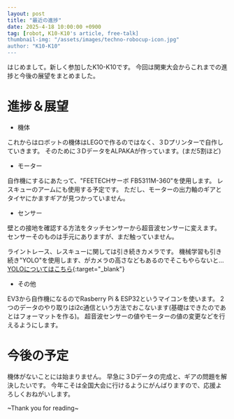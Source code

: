 ```yaml
---
layout: post
title: "最近の進捗"
date: 2025-4-18 10:00:00 +0900
tag: [robot, K10-K10's article, free-talk]
thumbnail-img: "/assets/images/techno-robocup-icon.jpg"
author: "K10-K10"
---
```


はじめまして。新しく参加したK10-K10です。
今回は関東大会からこれまでの進捗と今後の展望をまとめました。


# 進捗＆展望

- 機体

これからはロボットの機体はLEGOで作るのではなく、３Dプリンターで自作していきます。
そのために３DデータをALPAKAが作っています。(まだ5割ほど)

- モーター

自作機にするにあたって、"FEETECHサーボ FB5311M-360"を使用します。
レスキューのアームにも使用する予定です。
ただし、モーターの出力軸のギアとタイヤにかますギアが見つかっていません。

- センサー

壁との接地を確認する方法をタッチセンサーから超音波センサーに変えます。
センサーそのものは手元にありますが、まだ触っていません。

ライントレース、レスキューに関しては引き続きカメラです。
機械学習も引き続き"YOLO"を使用します、がカメラの高さなどもあるのでそこもやらないと...
[YOLOについてはこちら](https://techno-robocup.github.io/2025/02/24/yolo_machine_learning.html){:target="_blank"}

- その他

EV3から自作機になるのでRasberry Pi & ESP32というマイコンを使います。
2つのデータのやり取りはi2c通信という方法でおこないます(基礎はできたのであとはフォーマットを作る)。
超音波センサーの値やモーターの値の変更などを行えるようにします。

#  今後の予定

機体がないことには始まりません。
早急に３Dデータの完成と、ギアの問題を解決したいです。
今年こそは全国大会に行けるようにがんばりますので、応援よろしくおねがいします。


~Thank you for reading~

